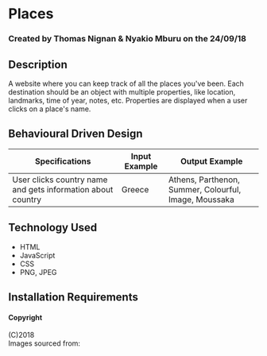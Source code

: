 # Places
### Created by Thomas Nignan & Nyakio Mburu on the 24/09/18

## Description
A website where you can keep track of all the places you've been. Each destination should be an object with multiple properties, like location, landmarks, time of year, notes, etc. Properties are displayed when a user clicks on a place's name. 

## Behavioural Driven Design
|Specifications|Input Example|Output Example|
|--------------|-------------|--------------|
| User clicks country name and gets information about country |Greece| Athens, Parthenon, Summer, Colourful, Image, Moussaka  |



## Technology Used
* HTML
* JavaScript
* CSS
* PNG, JPEG

## Installation Requirements

#### Copyright
(C)2018 <br>
Images sourced from:
